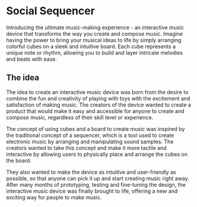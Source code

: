 # Social Sequencer

Introducing the ultimate music-making experience - an interactive music device that transforms the way you create and compose music. Imagine having the power to bring your musical ideas to life by simply arranging colorful cubes on a sleek and intuitive board. Each cube represents a unique note or rhythm, allowing you to build and layer intricate melodies and beats with ease.

## The idea

The idea to create an interactive music device was born from the desire to combine the fun and creativity of playing with toys with the excitement and satisfaction of making music. The creators of the device wanted to create a product that would make it easy and accessible for anyone to create and compose music, regardless of their skill level or experience.

The concept of using cubes and a board to create music was inspired by the traditional concept of a sequencer, which is a tool used to create electronic music by arranging and manipulating sound samples. The creators wanted to take this concept and make it more tactile and interactive by allowing users to physically place and arrange the cubes on the board.

They also wanted to make the device as intuitive and user-friendly as possible, so that anyone can pick it up and start creating music right away. After many months of prototyping, testing and fine-tuning the design, the interactive music device was finally brought to life, offering a new and exciting way for people to make music.